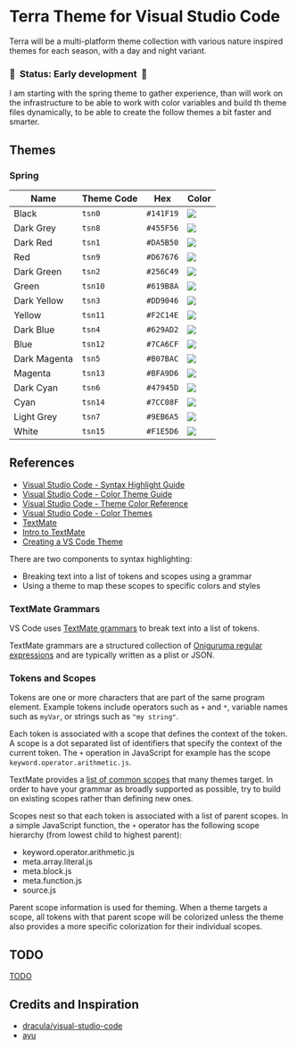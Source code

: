 # Terra Theme for Visual Studio Code

Terra will be a multi-platform theme collection with various nature inspired themes for each season, with a day and night variant.

### 🚧 &nbsp;Status: Early development &nbsp;🚧</p>

I am starting with the spring theme to gather experience, than will work on the infrastructure to be able to work with color variables and build th theme files dynamically, to be able to create the follow themes a bit faster and smarter.

## Themes

### Spring

| Name         | Theme Code | Hex       | Color                                                     |
| ------------ | ---------- | --------- | --------------------------------------------------------- |
| Black        | `tsn0`     | `#141F19` | ![](https://via.placeholder.com/250x25/141F19/141F19.png) |
| Dark Grey    | `tsn8`     | `#455F56` | ![](https://via.placeholder.com/250x25/455F56/455F56.png) |
| Dark Red     | `tsn1`     | `#DA5B50` | ![](https://via.placeholder.com/250x25/DA5B50/DA5B50.png) |
| Red          | `tsn9`     | `#D67676` | ![](https://via.placeholder.com/250x25/D67676/D67676.png) |
| Dark Green   | `tsn2`     | `#256C49` | ![](https://via.placeholder.com/250x25/256C49/256C49.png) |
| Green        | `tsn10`    | `#619B8A` | ![](https://via.placeholder.com/250x25/619B8A/619B8A.png) |
| Dark Yellow  | `tsn3`     | `#DD9046` | ![](https://via.placeholder.com/250x25/DD9046/DD9046.png) |
| Yellow       | `tsn11`    | `#F2C14E` | ![](https://via.placeholder.com/250x25/F2C14E/F2C14E.png) |
| Dark Blue    | `tsn4`     | `#629AD2` | ![](https://via.placeholder.com/250x25/629AD2/629AD2.png) |
| Blue         | `tsn12`    | `#7CA6CF` | ![](https://via.placeholder.com/250x25/7CA6CF/7CA6CF.png) |
| Dark Magenta | `tsn5`     | `#B07BAC` | ![](https://via.placeholder.com/250x25/B07BAC/B07BAC.png) |
| Magenta      | `tsn13`    | `#BFA9D6` | ![](https://via.placeholder.com/250x25/BFA9D6/BFA9D6.png) |
| Dark Cyan    | `tsn6`     | `#47945D` | ![](https://via.placeholder.com/250x25/47945D/47945D.png) |
| Cyan         | `tsn14`    | `#7CC08F` | ![](https://via.placeholder.com/250x25/7CC08F/7CC08F.png) |
| Light Grey   | `tsn7`     | `#9EB6A5` | ![](https://via.placeholder.com/250x25/9EB6A5/9EB6A5.png) |
| White        | `tsn15`    | `#F1E5D6` | ![](https://via.placeholder.com/250x25/F1E5D6/F1E5D6.png) |

## References

-   [Visual Studio Code - Syntax Highlight Guide](https://code.visualstudio.com/api/language-extensions/syntax-highlight-guide)
-   [Visual Studio Code - Color Theme Guide](https://code.visualstudio.com/api/extension-guides/color-theme#syntax-colors)
-   [Visual Studio Code - Theme Color Reference](https://code.visualstudio.com/api/references/theme-color)
-   [Visual Studio Code - Color Themes](https://code.visualstudio.com/docs/getstarted/themes)
-   [TextMate](https://macromates.com/manual/en/)
-   [Intro to TextMate](https://www.apeth.com/nonblog/stories/textmatebundle.html)
-   [Creating a VS Code Theme](https://css-tricks.com/creating-a-vs-code-theme/)

There are two components to syntax highlighting:

-   Breaking text into a list of tokens and scopes using a grammar
-   Using a theme to map these scopes to specific colors and styles

### TextMate Grammars

VS Code uses [TextMate grammars](https://macromates.com/manual/en/language_grammars) to break text into a list of tokens.

TextMate grammars are a structured collection of [Oniguruma regular expressions](https://macromates.com/manual/en/regular_expressions) and are typically written as a plist or JSON.

### Tokens and Scopes

Tokens are one or more characters that are part of the same program element. Example tokens include operators such as `+` and `*`, variable names such as `myVar`, or strings such as `"my string"`.

Each token is associated with a scope that defines the context of the token. A scope is a dot separated list of identifiers that specify the context of the current token. The `+` operation in JavaScript for example has the scope `keyword.operator.arithmetic.js`.

TextMate provides a [list of common scopes](https://macromates.com/manual/en/language_grammars) that many themes target. In order to have your grammar as broadly supported as possible, try to build on existing scopes rather than defining new ones.

Scopes nest so that each token is associated with a list of parent scopes. In a simple JavaScript function, the `+` operator has the following scope hierarchy (from lowest child to highest parent):

-   keyword.operator.arithmetic.js
-   meta.array.literal.js
-   meta.block.js
-   meta.function.js
-   source.js

Parent scope information is used for theming. When a theme targets a scope, all tokens with that parent scope will be colorized unless the theme also provides a more specific colorization for their individual scopes.

## TODO

[TODO](./TODO.md)

## Credits and Inspiration

-   [dracula/visual-studio-code](https://github.dev/dracula/visual-studio-code)
-   [ayu](https://github.dev/ayu-theme/vscode-ayu)
